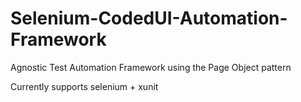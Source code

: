 # Selenium-CodedUI-Automation-Framework
Agnostic Test Automation Framework using the Page Object pattern

Currently supports selenium + xunit